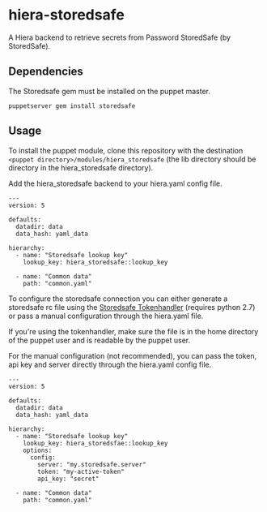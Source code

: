 # hiera-storedsafe
A Hiera backend to retrieve secrets from Password StoredSafe (by StoredSafe).

## Dependencies
The Storedsafe gem must be installed on the puppet master.

```
puppetserver gem install storedsafe
```

## Usage
To install the puppet module, clone this repository with the destination `<puppet directory>/modules/hiera_storedsafe` (the lib directory should be directory in the hiera\_storedsafe directory).

Add the hiera\_storedsafe backend to your hiera.yaml config file.
```
---
version: 5

defaults:
  datadir: data
  data_hash: yaml_data

hierarchy:
  - name: "Storedsafe lookup key"
    lookup_key: hiera_storedsafe::lookup_key

  - name: "Common data"
    path: "common.yaml"
```

To configure the storedsafe connection you can either generate a storedsafe rc file using the [Storedsafe Tokenhandler](https://github.com/storedsafe/tokenhandler) (requires python 2.7) or pass a manual configuration through the hiera.yaml file.

If you're using the tokenhandler, make sure the file is in the home directory of the puppet user and is readable by the puppet user.

For the manual configuration (not recommended), you can pass the token, api key and server directly through the hiera.yaml config file.
```
---
version: 5

defaults:
  datadir: data
  data_hash: yaml_data

hierarchy:
  - name: "Storedsafe lookup key"
    lookup_key: hiera_storedsfae::lookup_key
    options:
      config:
        server: "my.storedsafe.server"
        token: "my-active-token"
        api_key: "secret"

  - name: "Common data"
    path: "common.yaml"
```

